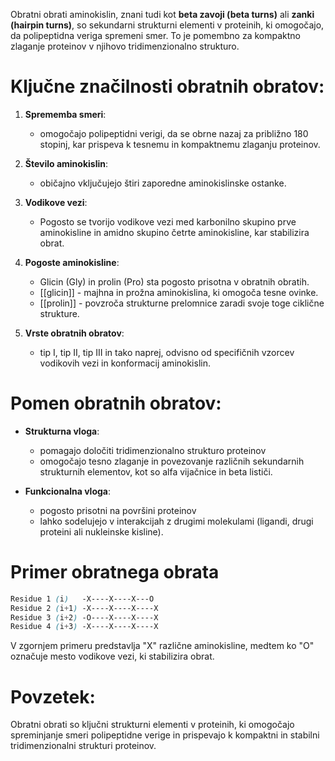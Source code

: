 Obratni obrati aminokislin, znani tudi kot **beta zavoji (beta turns)** ali **zanki (hairpin turns)**, so sekundarni strukturni elementi v proteinih, ki omogočajo, da polipeptidna veriga spremeni smer. To je pomembno za kompaktno zlaganje proteinov v njihovo tridimenzionalno strukturo.

# Ključne značilnosti obratnih obratov:

1. **Sprememba smeri**:
    
    - omogočajo polipeptidni verigi, da se obrne nazaj za približno 180 stopinj, kar prispeva k tesnemu in kompaktnemu zlaganju proteinov.
2. **Število aminokislin**:
    
    - običajno vključujejo štiri zaporedne aminokislinske ostanke.
3. **Vodikove vezi**:
    
    - Pogosto se tvorijo vodikove vezi med karbonilno skupino prve aminokisline in amidno skupino četrte aminokisline, kar stabilizira obrat.
4. **Pogoste aminokisline**:
    
    - Glicin (Gly) in prolin (Pro) sta pogosto prisotna v obratnih obratih. 
    - [[glicin]] - majhna in prožna aminokislina, ki omogoča tesne ovinke.
    - [[prolin]] - povzroča strukturne prelomnice zaradi svoje toge ciklične strukture.
1. **Vrste obratnih obratov**:
    
    - tip I, tip II, tip III in tako naprej, odvisno od specifičnih vzorcev vodikovih vezi in konformacij aminokislin.

# Pomen obratnih obratov:

- **Strukturna vloga**:
    
    - pomagajo določiti tridimenzionalno strukturo proteinov
    - omogočajo tesno zlaganje in povezovanje različnih sekundarnih strukturnih elementov, kot so alfa vijačnice in beta lističi.
- **Funkcionalna vloga**:
    
    - pogosto prisotni na površini proteinov
    - lahko sodelujejo v interakcijah z drugimi molekulami (ligandi, drugi proteini ali nukleinske kisline).

# Primer obratnega obrata

```css
Residue 1 (i)   -X----X----X---O
Residue 2 (i+1) -X----X----X----X
Residue 3 (i+2) -O----X----X----X
Residue 4 (i+3) -X----X----X----X
```

V zgornjem primeru predstavlja "X" različne aminokisline, medtem ko "O" označuje mesto vodikove vezi, ki stabilizira obrat.

# Povzetek:

Obratni obrati so ključni strukturni elementi v proteinih, ki omogočajo spreminjanje smeri polipeptidne verige in prispevajo k kompaktni in stabilni tridimenzionalni strukturi proteinov.